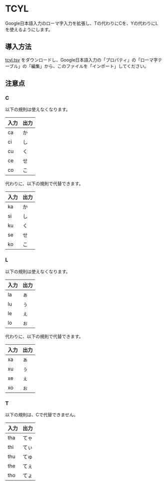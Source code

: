 # TCYL

Google日本語入力のローマ字入力を拡張し、Tの代わりにCを、Yの代わりにLを使えるようにします。

## 導入方法

[tcyl.tsv](tcyl.tsv) をダウンロードし、Google日本語入力の「プロパティ」の「ローマ字テーブル」の「編集」から、このファイルを「インポート」してください。

## 注意点

### C

以下の規則は使えなくなります。

|入力|出力|
|---|---|
|ca|か|
|ci|し|
|cu|く|
|ce|せ|
|co|こ|

代わりに、以下の規則で代替できます。

|入力|出力|
|---|---|
|ka|か|
|si|し|
|ku|く|
|se|せ|
|ko|こ|

### L

以下の規則は使えなくなります。

|入力|出力|
|---|---|
|la|ぁ|
|lu|ぅ|
|le|ぇ|
|lo|ぉ|

代わりに、以下の規則で代替できます。

|入力|出力|
|---|---|
|xa|ぁ|
|xu|ぅ|
|xe|ぇ|
|xo|ぉ|

### T

以下の規則は、Cで代替できません。

|入力|出力|
|---|---|
|tha|てゃ|
|thi|てぃ|
|thu|てゅ|
|the|てぇ|
|tho|てょ|
